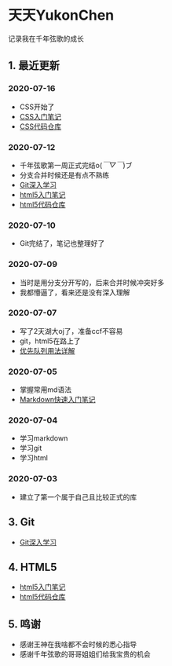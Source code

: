 # 天天YukonChen

记录我在千年弦歌的成长



## 1. 最近更新

### 2020-07-16

- CSS开始了
- [CSS入门笔记](Notes/05_CSS入门笔记.md)
- [CSS代码仓库](Codes/CSSlearncode/)
### 2020-07-12

- 千年弦歌第一周正式完结o(*￣▽￣*)ブ
- 分支合并时候还是有点不熟练
- [Git深入学习](Notes/03_Git深入学习.md)
- [html5入门笔记](Notes/04_html5入门笔记.md)
- [html5代码仓库](Codes/)

### 2020-07-10

- Git完结了，笔记也整理好了

### 2020-07-09

- 当时是用分支分开写的，后来合并时候冲突好多
- 我都懵逼了，看来还是没有深入理解

### 2020-07-07

- 写了2天湖大oj了，准备ccf不容易
- git，html5在路上了
- [优先队列用法详解](Notes/02_优先队列用法详解.md)

### 2020-07-05

- 掌握常用md语法
- [Markdown快速入门笔记](Notes/01_Markdown快速入门笔记.md)
### 2020-07-04

- 学习markdown
- 学习git
- 学习html


### 2020-07-03

- 建立了第一个属于自己且比较正式的库

## 3. Git

- [Git深入学习](Notes/03_Git深入学习.md)

## 4. HTML5

- [html5入门笔记](Notes/04_html5入门笔记.md)
- [html5代码仓库](Codes/)

## 5. 鸣谢

- 感谢王神在我啥都不会时候的悉心指导
- 感谢千年弦歌的哥哥姐姐们给我宝贵的机会
